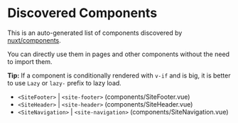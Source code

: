 # Discovered Components

This is an auto-generated list of components discovered by [nuxt/components](https://github.com/nuxt/components).

You can directly use them in pages and other components without the need to import them.

**Tip:** If a component is conditionally rendered with `v-if` and is big, it is better to use `Lazy` or `lazy-` prefix to lazy load.

- `<SiteFooter>` | `<site-footer>` (components/SiteFooter.vue)
- `<SiteHeader>` | `<site-header>` (components/SiteHeader.vue)
- `<SiteNavigation>` | `<site-navigation>` (components/SiteNavigation.vue)
